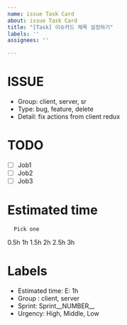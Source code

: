 ```yaml
---
name: issue Task Card
about: issue Task Card
title: "[Task] 이슈카드 제목 설정하기"
labels: ''
assignees: ''

---
```


# ISSUE
* Group: client, server, sr
* Type: bug, feature, delete
* Detail: fix actions from client redux

# TODO
- [ ] Job1
- [ ] Job2
- [ ] Job3

# Estimated time
```
  Pick one
```

0.5h
1h
1.5h
2h
2.5h
3h

# Labels
  * Estimated time: E: 1h
  * Group : client, server
  * Sprint: Sprint__NUMBER__
  * Urgency: High, Middle, Low
